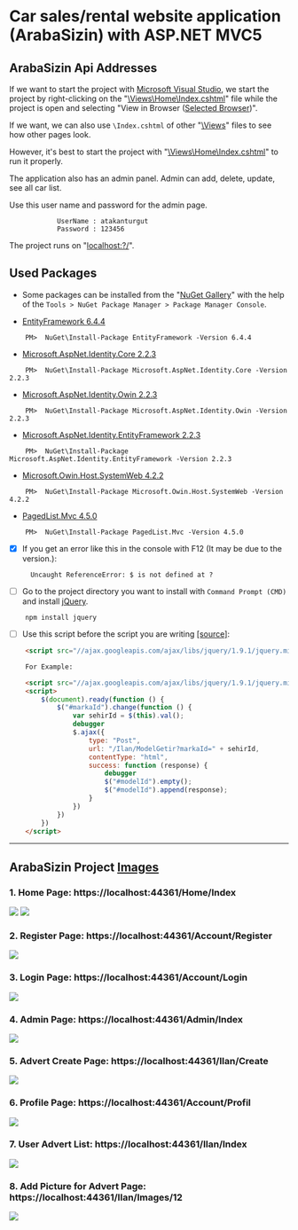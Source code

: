 # Car sales/rental website application (ArabaSizin) with ASP.NET MVC5

## ArabaSizin Api Addresses

If we want to start the project with [Microsoft Visual Studio](https://visualstudio.microsoft.com/), we start the project by right-clicking on the "[\Views\Home\Index.cshtml](//)" file while the project is open and selecting "View in Browser ([Selected Browser](https://www.google.com.tr/))".

If we want, we can also use `\Index.cshtml` of other "[\Views](//)" files to see how other pages look.

However, it's best to start the project with "[\Views\Home\Index.cshtml](//)" to run it properly.

The application also has an admin panel. Admin can add, delete, update, see all car list.

Use this user name and password for the admin page.

                UserName : atakanturgut
                Password : 123456

The project runs on "[localhost:?/](https://localhost:44361/)".

## Used Packages

- Some packages can be installed from the "[NuGet Gallery](https://www.nuget.org/packages/Microsoft.AspNet.Identity.Core)" with the help of the `Tools > NuGet Package Manager > Package Manager Console`.

- [EntityFramework 6.4.4](https://www.nuget.org/packages/EntityFramework/)
```
    PM>  NuGet\Install-Package EntityFramework -Version 6.4.4
```
- [Microsoft.AspNet.Identity.Core 2.2.3](https://www.nuget.org/packages/Microsoft.AspNet.Identity.Core)
```
    PM>  NuGet\Install-Package Microsoft.AspNet.Identity.Core -Version 2.2.3
```
- [Microsoft.AspNet.Identity.Owin 2.2.3](https://www.nuget.org/packages/Microsoft.AspNet.Identity.Owin/)
```
    PM>  NuGet\Install-Package Microsoft.AspNet.Identity.Owin -Version 2.2.3
```
- [Microsoft.AspNet.Identity.EntityFramework 2.2.3](https://www.nuget.org/packages/Microsoft.AspNet.Identity.EntityFramework/)
```
    PM>  NuGet\Install-Package Microsoft.AspNet.Identity.EntityFramework -Version 2.2.3
```
- [Microsoft.Owin.Host.SystemWeb 4.2.2](https://www.nuget.org/packages/Microsoft.Owin.Host.SystemWeb)
```
    PM>  NuGet\Install-Package Microsoft.Owin.Host.SystemWeb -Version 4.2.2
```
- [PagedList.Mvc 4.5.0](https://www.nuget.org/packages/PagedList.Mvc)
```
    PM>  NuGet\Install-Package PagedList.Mvc -Version 4.5.0
```

- [x] If you get an error like this in the console with F12 (It may be due to the version.):

        Uncaught ReferenceError: $ is not defined at ?

- [ ] Go to the project directory you want to install with `Command Prompt (CMD)` and install [jQuery](https://jquery.com/download/).
```
    npm install jquery
```

- [ ] Use this script before the script you are writing [[source]](https://stackoverflow.com/questions/2075337/uncaught-referenceerror-is-not-defined):
```html
    <script src="//ajax.googleapis.com/ajax/libs/jquery/1.9.1/jquery.min.js"></script>

    For Example:

    <script src="//ajax.googleapis.com/ajax/libs/jquery/1.9.1/jquery.min.js"></script>
    <script>
        $(document).ready(function () {
            $("#markaId").change(function () {
                var sehirId = $(this).val();
                debugger
                $.ajax({
                    type: "Post",
                    url: "/Ilan/ModelGetir?markaId=" + sehirId,
                    contentType: "html",
                    success: function (response) {
                        debugger
                        $("#modelId").empty();
                        $("#modelId").append(response);
                    }
                })
            })
        })
    </script>
```

----
## ArabaSizin Project [Images](//)

### 1. Home Page:  https://localhost:44361/Home/Index
![](/pictures/HomePage1.PNG)
![](/pictures/HomePage2.PNG)

### 2. Register Page:  https://localhost:44361/Account/Register
![](/pictures/RegisterPage.PNG)

### 3. Login Page:  https://localhost:44361/Account/Login
![](/pictures/LoginPage.PNG)

### 4. Admin Page:  https://localhost:44361/Admin/Index
![](/pictures/AdminPage.PNG)

### 5. Advert Create Page:  https://localhost:44361/Ilan/Create
![](/pictures/AdvertCreatePage.PNG)

### 6. Profile Page:  https://localhost:44361/Account/Profil
![](/pictures/ProfilePage.PNG)

### 7. User Advert List:  https://localhost:44361/Ilan/Index
![](/pictures/AdvertListPage.PNG)

### 8. Add Picture for Advert Page:  https://localhost:44361/Ilan/Images/12
![](/pictures/AddPictureforAdvertPage.PNG)
